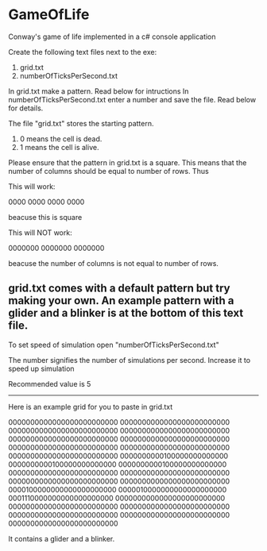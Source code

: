 # GameOfLife
Conway's game of life implemented in a c# console application


Create the following text files next to the exe:
1) grid.txt
2) numberOfTicksPerSecond.txt

In grid.txt make a pattern. Read below for intructions
In numberOfTicksPerSecond.txt enter a number and save the file. Read below for details.


The file "grid.txt" stores the starting pattern.
1)  0 means the cell is dead.
2)  1 means the cell is alive.


Please ensure that the pattern in grid.txt is a square.
This means that the number of columns should be equal to number of rows. 
Thus

This will work:

0000
0000
0000
0000

beacuse this is square

This will NOT work:

0000000
0000000
0000000

beacuse the number of columns is not equal to number of rows.

grid.txt comes with a default pattern but try making your own. An example pattern with a glider and a blinker is at the bottom of this text file.
----------------------------------------------------------


To set speed of simulation open "numberOfTicksPerSecond.txt"

The number signifies the number of simulations per second.
Increase it to speed up simulation

Recommended value is 5

-----------------------------------------------------------

Here is an example grid for you to paste in grid.txt




0000000000000000000000000
0000000000000000000000000
0000000000000000000000000
0000000000000000000000000
0000000000000000000000000
0000000000000000000000000
0000000000000000000000000
0000000000000000000000000
0000000000000000000000000
0000000000100000000000000
0000000000100000000000000
0000000000100000000000000
0000000000000000000000000
0000000000000000000000000
0000000000000000000000000
0000000000000000000000000
0000100000000000000000000
0000010000000000000000000
0001110000000000000000000
0000000000000000000000000
0000000000000000000000000
0000000000000000000000000
0000000000000000000000000
0000000000000000000000000
0000000000000000000000000


It contains a glider and a blinker.
